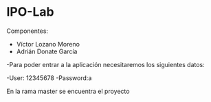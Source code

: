 # IPO-Lab
Componentes:
- Víctor Lozano Moreno
- Adrián Donate García

-Para poder entrar a la aplicación necesitaremos los siguientes datos:

  -User: 12345678
  -Password:a


En la rama master se encuentra el proyecto
